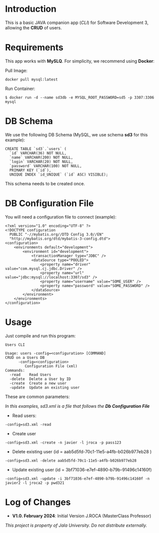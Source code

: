 
# Introduction

This is a basic JAVA companion app (*CLI*) for Software Development 3, allowing the  **CRUD** of users.

# Requirements

This app works with **MySLQ**. For simplicity, we recommend using **Docker**:

Pull Image:
```
docker pull mysql:latest
```

Run Container:
```
$ docker run -d --name sd3db -e MYSQL_ROOT_PASSWORD=sd5 -p 3307:3306 mysql
```

# DB Schema

We use the following DB Schema (MySQL, we use schema **sd3** for this example):

```
CREATE TABLE `sd3`.`users` (
  `id` VARCHAR(36) NOT NULL,
  `name` VARCHAR(200) NOT NULL,
  `login` VARCHAR(20) NOT NULL,
  `password` VARCHAR(100) NOT NULL,
  PRIMARY KEY (`id`),
  UNIQUE INDEX `id_UNIQUE` (`id` ASC) VISIBLE);
```

This schema needs to be created once.

# DB Configuration File
You will need a configuration file to connect (example):

```
<?xml version="1.0" encoding="UTF-8" ?>
<!DOCTYPE configuration
  PUBLIC "-//mybatis.org//DTD Config 3.0//EN"
  "http://mybatis.org/dtd/mybatis-3-config.dtd">
<configuration>
	<environments default="development">
		<environment id="development">
			<transactionManager type="JDBC" />
			<dataSource type="POOLED">
				<property name="driver" value="com.mysql.cj.jdbc.Driver" />
				<property name="url" value="jdbc:mysql://localhost:3307/sd3" />
				<property name="username" value="SOME_USER" />
				<property name="password" value="SOME_PASSWORD" />
			</dataSource>
		</environment>
	</environments>
</configuration>
```

# Usage

Just compile and run this program:

```
Users CLI

Usage: users -config=<configuration> [COMMAND]
CRUD on a Users DB
      -config=<configuration>
         Configuration File (xml)
Commands:
  -read    Read Users
  -delete  Delete a User by ID
  -create  Create a new user
  -update  Update an existing user
```

These are common parameters:

_In this examples, sd3.xml is a file that follows the **Db Configuration File**_

* Read users:

```
-config=sd3.xml -read 
```

* Create user 
```
-config=sd3.xml -create -n javier -l jroca -p pass123
```

* Delete existing user (id = aab5d5fd-70c1-11e5-a4fb-b026b977eb28 )
```
-config=sd3.xml -delete aab5d5fd-70c1-11e5-a4fb-b026b977eb28 
```

* Update existing user (id = 3bf71036-e7ef-4890-b79b-91496c14160f)
```
-config=sd3.xml -update -i 3bf71036-e7ef-4890-b79b-91496c14160f -n javier2 -l jroca2 -p pwd321
```

# Log of Changes 

- **V1.0. February 2024**:  Initial Version J.ROCA (MasterClass Professor)

_This project is property of Jala University. Do not distribute externally._